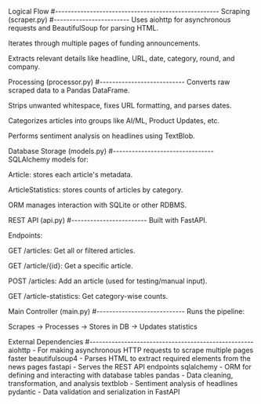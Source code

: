 Logical Flow
#----------------------------------------------------
Scraping (scraper.py)
#------------------------
Uses aiohttp for asynchronous requests and BeautifulSoup for parsing HTML.

Iterates through multiple pages of funding announcements.

Extracts relevant details like headline, URL, date, category, round, and company.

Processing (processor.py)
#---------------------------
Converts raw scraped data to a Pandas DataFrame.

Strips unwanted whitespace, fixes URL formatting, and parses dates.

Categorizes articles into groups like AI/ML, Product Updates, etc.

Performs sentiment analysis on headlines using TextBlob.

Database Storage (models.py)
#--------------------------------
SQLAlchemy models for:

Article: stores each article's metadata.

ArticleStatistics: stores counts of articles by category.

ORM manages interaction with SQLite or other RDBMS.

REST API (api.py)
#------------------------
Built with FastAPI.

Endpoints:

GET /articles: Get all or filtered articles.

GET /article/{id}: Get a specific article.

POST /articles: Add an article (used for testing/manual input).

GET /article-statistics: Get category-wise counts.

Main Controller (main.py)
#----------------------------
Runs the pipeline:

Scrapes → Processes → Stores in DB → Updates statistics

External Dependencies
#----------------------------------------------------
aiohttp - For making asynchronous HTTP requests to scrape multiple pages faster
beautifulsoup4 - Parses HTML to extract required elements from the news pages
fastapi - Serves the REST API endpoints
sqlalchemy - ORM for defining and interacting with database tables
pandas - Data cleaning, transformation, and analysis
textblob - Sentiment analysis of headlines
pydantic - Data validation and serialization in FastAPI
